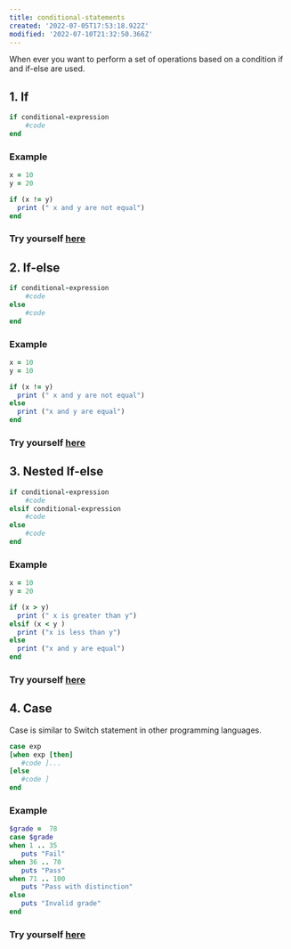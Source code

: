 ```yaml
---
title: conditional-statements
created: '2022-07-05T17:53:18.922Z'
modified: '2022-07-10T21:32:50.366Z'
---
```


When ever you want to perform a set of operations based on a condition if and if-else are used.

## 1. If

```ruby
if conditional-expression 
    #code
end
```
### Example

```ruby
x = 10
y = 20

if (x != y) 
  print (" x and y are not equal")
end

```
### Try yourself [here](https://onecompiler.com/ruby/3vv44wfuz)

## 2. If-else

```ruby
if conditional-expression
    #code
else 
    #code
end
```
### Example

```ruby
x = 10
y = 10

if (x != y)  
  print (" x and y are not equal")
else 
  print ("x and y are equal")
end
```
### Try yourself [here](https://onecompiler.com/ruby/3vv452mn5)

## 3. Nested If-else

```ruby
if conditional-expression
    #code
elsif conditional-expression
    #code
else 
    #code
end
```

### Example

```ruby
x = 10
y = 20

if (x > y) 
  print (" x is greater than y")
elsif (x < y ) 
  print ("x is less than y") 
else 
  print ("x and y are equal")
end
```
### Try yourself [here](https://onecompiler.com/ruby/3vv4554xf)


## 4. Case

Case is similar to Switch statement in other programming languages.

```ruby
case exp
[when exp [then]
   #code ]...
[else
   #code ]
end
```
### Example

```ruby
$grade =  78
case $grade
when 1 .. 35
   puts "Fail"
when 36 .. 70
   puts "Pass"
when 71 .. 100
   puts "Pass with distinction"
else
   puts "Invalid grade"
end
```
### Try yourself [here](https://onecompiler.com/ruby/3vv45fqcy)
